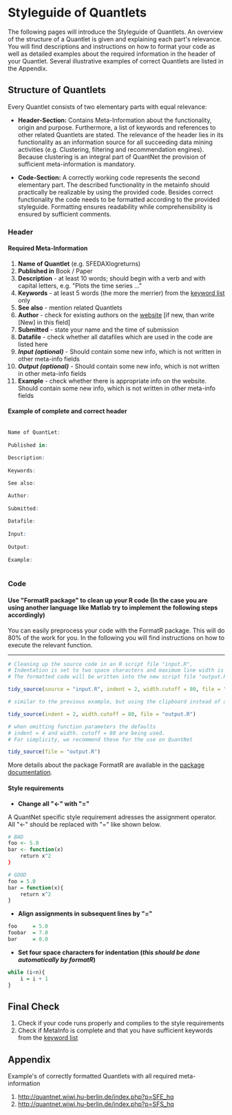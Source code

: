 # Styleguide of Quantlets

The following pages will introduce the Styleguide of Quantlets. An overview 
of the structure of a Quantlet is given and explaining each part's relevance.
You will find descriptions and instructions on how to format your 
code as well as detailed examples about the required information 
in the header of your Quantlet. Several illustrative examples of correct Quantlets
are listed in the Appendix.

## Structure of Quantlets

Every Quantlet consists of two elementary parts with equal relevance:
* __Header-Section:__ Contains Meta-Information about the functionality,
origin and purpose. Furthermore, a list of keywords and references
to other related Quantlets are stated.  The relevance of the header lies
in its functionality as an information source for all succeeding data mining
activities (e.g. Clustering, filtering and recommendation engines). 
Because clustering is an integral part of QuantNet the provision of sufficient meta-information is
mandatory.

* __Code-Section:__ A correctly working code represents the second
elementary part. The described functionality in the metainfo should
practically be realizable by using the provided code. Besides correct 
functionality the code needs to be formatted according to the provided 
styleguide. Formatting ensures readability while comprehensibility is 
ensured by sufficient comments.

### Header
#### Required Meta-Information
1. __Name of Quantlet__ (e.g. SFEDAXlogreturns)
2. __Published in__ Book / Paper
3. __Description__ - at least 10 words; should begin with a verb and with capital letters, e.g.
"Plots the time series ..."
4. __Keywords__ - at least 5 words (the more the merrier) from the [keyword list](http://quantnet.wiwi.hu-berlin.de/index.php?p=searchResults&w=allkeywords&sort=f) only
4. __See also__ - mention related Quantlets
5. __Author__ - check for existing authors on the [website](http://quantnet.hu-berlin.de/) [if new, than write [New]
in this field]
6. __Submitted__ - state your name and the time of submission
7. __Datafile__ - check whether all datafiles which are used in the code are listed here
8. ___Input (optional)___ - Should contain some new info, which is not written 
in other meta-info fields
9. ___Output (optional)___ - Should contain some new info, which is not written
in other meta-info fields
10. __Example__ - check whether there is appropriate info on the website.
Should contain some new info, which is not written in other meta-info fields

#### Example of complete and correct header
```R
 
Name of QuantLet:  
 
Published in:  
  
Description:  
 
Keywords:  

See also:  

Author:  
  
Submitted:  
  
Datafile:  
  
Input:  
  
Output:  
  
Example:  
  
```
### Code

#### Use "FormatR package" to clean up your R code (In the case you are using another language like Matlab try to implement the following steps accordingly) 
You can easily preprocess your code with the FormatR package. This will
do 80% of the work for you. In the following you will find instructions on how to execute the relevant
function.

----------------------------------------------------------  
```R
# Cleaning up the source code in an R script file "input.R",  
# Indentation is set to two space characters and maximum line width is 80 characters.
# The formatted code will be written into the new script file "output.R"

tidy_source(source = "input.R", indent = 2, width.cutoff = 80, file = "output.R")

# similar to the previous example, but using the clipboard instead of an input file

tidy_source(indent = 2, width.cutoff = 80, file = "output.R")

# when omitting function parameters the defaults
# indent = 4 and width. cutoff = 80 are being used.
# For simplicity, we recommend these for the use on QuantNet

tidy_source(file = "output.R")
```
More details about the package FormatR are available in the [package documentation](https://cran.r-project.org/web/packages/formatR/index.html).

#### Style requirements
* __Change all "<-" with "="__

A QuantNet specific style requirement adresses the assignment operator. 
All "<-" should be replaced with "=" like shown below.
```R
# BAD
foo <- 5.0
bar <- function(x) 
    return x^2
}

# GOOD
foo = 5.0
bar = function(x){
    return x^2
}
```

* __Align assignments in subsequent lines by "="__

```R
foo     = 5.0
foobar  = 7.0
bar     = 8.0
```

* __Set four space characters for indentation (_this
should be done automatically by formatR_)__

```R
while (i<n){
    i = i + 1
}
```

## Final Check
1. Check if your code runs properly and complies to the style requirements
2. Check if MetaInfo is complete and that you have sufficient keywords from the [keyword list](http://quantnet.wiwi.hu-berlin.de/index.php?p=searchResults&w=allkeywords&sort=f) 

## Appendix
Example's of correctly formatted Quantlets with all required meta-information

1. http://quantnet.wiwi.hu-berlin.de/index.php?p=SFE_hq
2. http://quantnet.wiwi.hu-berlin.de/index.php?p=SFS_hq

